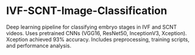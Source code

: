 # IVF-SCNT-Image-Classification
Deep learning pipeline for classifying embryo stages in IVF and SCNT videos. Uses pretrained CNNs (VGG16, ResNet50, InceptionV3, Xception). Xception achieved 93% accuracy. Includes preprocessing, training scripts, and performance analysis.
